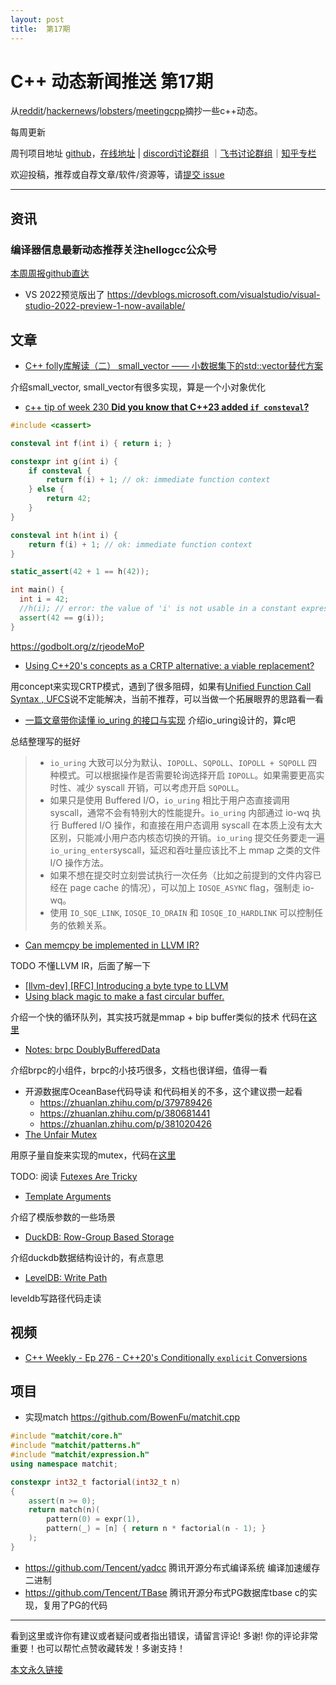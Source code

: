```yaml
---
layout: post
title:  第17期
---
```


# C++ 动态新闻推送 第17期

从[reddit](https://www.reddit.com/r/cpp/)/[hackernews](https://news.ycombinator.com/)/[lobsters](https://lobste.rs/)/[meetingcpp](https://www.meetingcpp.com/blog/blogroll/)摘抄一些c++动态。

每周更新

周刊项目地址 [github](https://github.com/wanghenshui/cppweeklynews)，[在线地址](https://wanghenshui.github.io/cppweeklynews/) | [discord讨论群组](https://discord.gg/cZ9mXVPGx6) ｜[飞书讨论群组](https://applink.feishu.cn/TeeBWN1D)｜[知乎专栏](https://www.zhihu.com/column/jieyaren)

欢迎投稿，推荐或自荐文章/软件/资源等，请[提交 issue](https://github.com/wanghenshui/cppweeklynews/issues)

---

## 资讯

###  编译器信息最新动态推荐关注hellogcc公众号

[本周周报github直达](https://github.com/hellogcc/osdt-weekly/blob/master/weekly/2021-06-16.md)



- VS 2022预览版出了 https://devblogs.microsoft.com/visualstudio/visual-studio-2022-preview-1-now-available/

## 文章

-  [C++ folly库解读（二） small_vector —— 小数据集下的std::vector替代方案](https://zhuanlan.zhihu.com/p/353485606)

介绍small_vector, small_vector有很多实现，算是一个小对象优化

- [c++ tip of week 230 **Did you know that C++23 added `if consteval`?**](https://github.com/QuantlabFinancial/cpp_tip_of_the_week/blob/master/230.md)

```c++
#include <cassert>

consteval int f(int i) { return i; }

constexpr int g(int i) {
    if consteval {
        return f(i) + 1; // ok: immediate function context
    } else {
        return 42;
    }
}

consteval int h(int i) {
    return f(i) + 1; // ok: immediate function context
}

static_assert(42 + 1 == h(42));

int main() {
  int i = 42;
  //h(i); // error: the value of 'i' is not usable in a constant expression
  assert(42 == g(i));
}
```

https://godbolt.org/z/rjeodeMoP

- [Using C++20's concepts as a CRTP alternative: a viable replacement?    ](https://joelfilho.com/blog/2021/emulating_crtp_with_cpp_concepts/)

用concept来实现CRTP模式，遇到了很多阻碍，如果有[Unified Function Call Syntax , UFCS](https://brevzin.github.io/c++/2019/04/13/ufcs-history/)说不定能解决，当前不推荐，可以当做一个拓展眼界的思路看一看

- [一篇文章带你读懂 io_uring 的接口与实现](https://zhuanlan.zhihu.com/p/380726590) 介绍io_uring设计的，算c吧

总结整理写的挺好

> - `io_uring` 大致可以分为默认、`IOPOLL`、`SQPOLL`、`IOPOLL + SQPOLL` 四种模式。可以根据操作是否需要轮询选择开启 `IOPOLL`。如果需要更高实时性、减少 syscall 开销，可以考虑开启 `SQPOLL`。
> - 如果只是使用 Buffered I/O，`io_uring` 相比于用户态直接调用 syscall，通常不会有特别大的性能提升。`io_uring` 内部通过 io-wq 执行 Buffered I/O 操作，和直接在用户态调用 syscall 在本质上没有太大区别，只能减小用户态内核态切换的开销。`io_uring` 提交任务要走一遍 `io_uring_enter`syscall，延迟和吞吐量应该比不上 mmap 之类的文件 I/O 操作方法。
> - 如果不想在提交时立刻尝试执行一次任务（比如之前提到的文件内容已经在 page cache 的情况），可以加上 `IOSQE_ASYNC` flag，强制走 io-wq。
> - 使用 `IO_SQE_LINK`, `IOSQE_IO_DRAIN` 和 `IOSQE_IO_HARDLINK` 可以控制任务的依赖关系。

- [Can memcpy be implemented in LLVM IR?](http://nhaehnle.blogspot.com/2021/06/can-memcpy-be-implemented-in-llvm-ir.html) 

TODO 不懂LLVM IR，后面了解一下

- [[llvm-dev] [RFC] Introducing a byte type to LLVM](https://lists.llvm.org/pipermail/llvm-dev/2021-June/151199.html) 
- [Using black magic to make a fast circular buffer.](https://lo.calho.st/posts/black-magic-buffer/)

介绍一个快的循环队列，其实技巧就是mmap + bip buffer类似的技术 代码在[这里](https://github.com/tmick0/toy-queue/)

- [Notes: brpc DoublyBufferedData](https://zhuanlan.zhihu.com/p/331640435)

介绍brpc的小组件，brpc的小技巧很多，文档也很详细，值得一看

- 开源数据库OceanBase代码导读 和代码相关的不多，这个建议攒一起看
  - https://zhuanlan.zhihu.com/p/379789426
  - https://zhuanlan.zhihu.com/p/380681441
  - https://zhuanlan.zhihu.com/p/381020426
- [The Unfair Mutex](https://www.ttauri-project.org/2021/06/15/the-unfair-mutex.html)

用原子量自旋来实现的mutex，代码在[这里](https://github.com/ttauri-project/ttauri/blob/48cf9213a751d5a95cf61fd9bb8dd9462c4d98e7/src/ttauri/unfair_mutex.hpp)

TODO: 阅读 [Futexes Are Tricky](https://www.akkadia.org/drepper/futex.pdf)

- [Template Arguments](http://www.modernescpp.com/index.php/template-arguments)

介绍了模版参数的一些场景

- [DuckDB:  Row-Group Based Storage](https://zhuanlan.zhihu.com/p/382131436)

介绍duckdb数据结构设计的，有点意思

- [LevelDB: Write Path](https://zhuanlan.zhihu.com/p/382034971)

leveldb写路径代码走读

## 视频

- [C++ Weekly - Ep 276 - C++20's Conditionally `explicit` Conversions](https://www.youtube.com/watch?v=CMmkoy24XhU) 



## 项目

- 实现match https://github.com/BowenFu/matchit.cpp

```c++
#include "matchit/core.h"
#include "matchit/patterns.h"
#include "matchit/expression.h"
using namespace matchit;

constexpr int32_t factorial(int32_t n)
{
    assert(n >= 0);
    return match(n)(
        pattern(0) = expr(1),
        pattern(_) = [n] { return n * factorial(n - 1); }
    );
}
```

- https://github.com/Tencent/yadcc 腾讯开源分布式编译系统 编译加速缓存二进制
- https://github.com/Tencent/TBase 腾讯开源分布式PG数据库tbase c的实现，复用了PG的代码

---

看到这里或许你有建议或者疑问或者指出错误，请留言评论! 多谢!  你的评论非常重要！也可以帮忙点赞收藏转发！多谢支持！

[本文永久链接](https://wanghenshui.github.io/cppweeklynews/posts/017.html)
